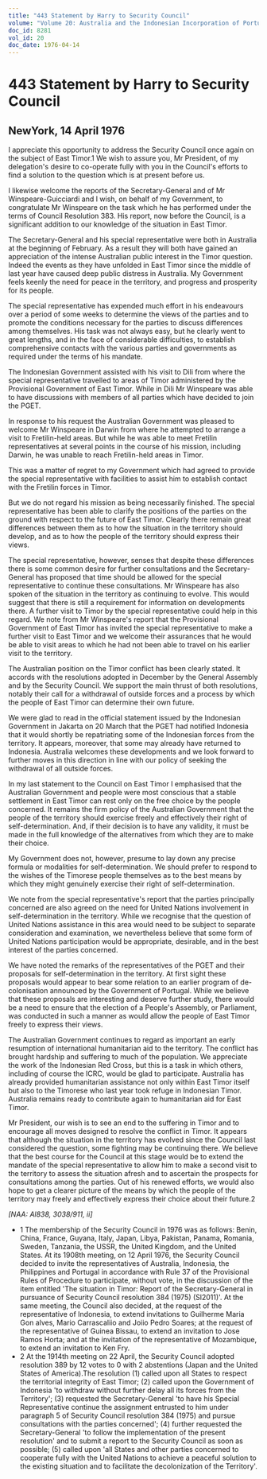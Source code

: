 ```yaml
---
title: "443 Statement by Harry to Security Council"
volume: "Volume 20: Australia and the Indonesian Incorporation of Portuguese Timor, 1974-1976"
doc_id: 8281
vol_id: 20
doc_date: 1976-04-14
---
```


# 443 Statement by Harry to Security Council

## NewYork, 14 April 1976

I appreciate this opportunity to address the Security Council once again on the subject of East Timor.1 We wish to assure you, Mr President, of my delegation's desire to co-operate fully with you in the Council's efforts to find a solution to the question which is at present before us.

I likewise welcome the reports of the Secretary-General and of Mr Winspeare-Guicciardi and I wish, on behalf of my Government, to congratulate Mr Winspeare on the task which he has performed under the terms of Council Resolution 383. His report, now before the Council, is a significant addition to our knowledge of the situation in East Timor.

The Secretary-General and his special representative were both in Australia at the beginning of February. As a result they will both have gained an appreciation of the intense Australian public interest in the Timor question. Indeed the events as they have unfolded in East Timor since the middle of last year have caused deep public distress in Australia. My Government feels keenly the need for peace in the territory, and progress and prosperity for its people.

The special representative has expended much effort in his endeavours over a period of some weeks to determine the views of the parties and to promote the conditions necessary for the parties to discuss differences among themselves. His task was not always easy, but he clearly went to great lengths, and in the face of considerable difficulties, to establish comprehensive contacts with the various parties and governments as required under the terms of his mandate.

The Indonesian Government assisted with his visit to Dili from where the special representative travelled to areas of Timor administered by the Provisional Government of East Timor. While in Dili Mr Winspeare was able to have discussions with members of all parties which have decided to join the PGET.

In response to his request the Australian Government was pleased to welcome Mr Winspeare in Darwin from where he attempted to arrange a visit to Fretilin-held areas. But while he was able to meet Fretilin representatives at several points in the course of his mission, including Darwin, he was unable to reach Fretilin-held areas in Timor.

This was a matter of regret to my Government which had agreed to provide the special representative with facilities to assist him to establish contact with the Fretilin forces in Timor.

But we do not regard his mission as being necessarily finished. The special representative has been able to clarify the positions of the parties on the ground with respect to the future of East Timor. Clearly there remain great differences between them as to how the situation in the territory should develop, and as to how the people of the territory should express their views.

The special representative, however, senses that despite these differences there is some common desire for further consultations and the Secretary-General has proposed that time should be allowed for the special representative to continue these consultations. Mr Winspeare has also spoken of the situation in the territory as continuing to evolve. This would suggest that there is still a requirement for information on developments there. A further visit to Timor by the special representative could help in this regard. We note from Mr Winspeare's report that the Provisional Government of East Timor has invited the special representative to make a further visit to East Timor and we welcome their assurances that he would be able to visit areas to which he had not been able to travel on his earlier visit to the territory.

The Australian position on the Timor conflict has been clearly stated. It accords with the resolutions adopted in December by the General Assembly and by the Security Council. We support the main thrust of both resolutions, notably their call for a withdrawal of outside forces and a process by which the people of East Timor can determine their own future.

We were glad to read in the official statement issued by the Indonesian Government in Jakarta on 20 March that the PGET had notified Indonesia that it would shortly be repatriating some of the Indonesian forces from the territory. It appears, moreover, that some may already have returned to Indonesia. Australia welcomes these developments and we look forward to further moves in this direction in line with our policy of seeking the withdrawal of all outside forces.

In my last statement to the Council on East Timor I emphasised that the Australian Government and people were most conscious that a stable settlement in East Timor can rest only on the free choice by the people concerned. It remains the firm policy of the Australian Government that the people of the territory should exercise freely and effectively their right of self-determination. And, if their decision is to have any validity, it must be made in the full knowledge of the alternatives from which they are to make their choice.

My Government does not, however, presume to lay down any precise formula or modalities for self-determination. We should prefer to respond to the wishes of the Timorese people themselves as to the best means by which they might genuinely exercise their right of self­-determination.

We note from the special representative's report that the parties principally concerned are also agreed on the need for United Nations involvement in self-determination in the territory. While we recognise that the question of United Nations assistance in this area would need to be subject to separate consideration and examination, we nevertheless believe that some form of United Nations participation would be appropriate, desirable, and in the best interest of the parties concerned.

We have noted the remarks of the representatives of the PGET and their proposals for self-determination in the territory. At first sight these proposals would appear to bear some relation to an earlier program of de-colonisation announced by the Government of Portugal. While we believe that these proposals are interesting and deserve further study, there would be a need to ensure that the election of a People's Assembly, or Parliament, was conducted in such a manner as would allow the people of East Timor freely to express their views.

The Australian Government continues to regard as important an early resumption of international humanitarian aid to the territory. The conflict has brought hardship and suffering to much of the population. We appreciate the work of the Indonesian Red Cross, but this is a task in which others, including of course the ICRC, would be glad to participate. Australia has already provided humanitarian assistance not only within East Timor itself but also to the Timorese who last year took refuge in Indonesian Timor. Australia remains ready to contribute again to humanitarian aid for East Timor.

Mr President, our wish is to see an end to the suffering in Timor and to encourage all moves designed to resolve the conflict in Timor. It appears that although the situation in the territory has evolved since the Council last considered the question, some fighting may be continuing there. We believe that the best course for the Council at this stage would be to extend the mandate of the special representative to allow him to make a second visit to the territory to assess the situation afresh and to ascertain the prospects for consultations among the parties. Out of his renewed efforts, we would also hope to get a clearer picture of the means by which the people of the territory may freely and effectively express their choice about their future.2

_[NAA: Al838, 3038/911, ii]_

  * 1 The membership of the Security Council in 1976 was as follows: Benin, China, France, Guyana, Italy, Japan, Libya, Pakistan, Panama, Romania, Sweden, Tanzania, the USSR, the United Kingdom, and the United States. At its 1908th meeting, on 12 April 1976, the Security Council decided to invite the representatives of Australia, Indonesia, the Philippines and Portugal in accordance with Rule 37 of the Provisional Rules of Procedure to participate, without vote, in the discussion of the item entitled 'The situation in Timor: Report of the Secretary­-General in pursuance of Security Council resolution 384 (1975) (Sl2011)'. At the same meeting, the Council also decided, at the request of the representative of Indonesia, to extend invitations to Guilherme Maria Gon alves, Mario Carrascaliio and Joiio Pedro Soares; at the request of the representative of Guinea Bissau, to extend an invitation to Jose Ramos Horta; and at the invitation of the representative of Mozambique, to extend an invitation to Ken Fry.
  * 2 At the 1914th meeting on 22 April, the Security Council adopted resolution 389 by 12 votes to 0 with 2 abstentions (Japan and the United States of America).The resolution (1) called upon all States to respect the territorial integrity of East Timor; (2) called upon the Government of Indonesia 'to withdraw without further delay all its forces from the Territory'; (3) requested the Secretary-General 'to have his Special Representative continue the assignment entrusted to him under paragraph 5 of Security Council resolution 384 (1975) and pursue consultations with the parties concerned'; (4) further requested the Secretary-General 'to follow the implementation of the present resolution' and to submit a report to the Security Council as soon as possible; (5) called upon 'all States and other parties concerned to cooperate fully with the United Nations to achieve a peaceful solution to the existing situation and to facilitate the decolonization of the Territory'.



